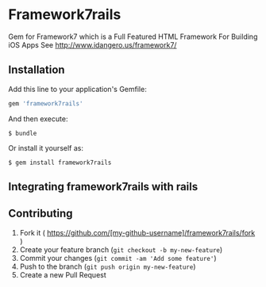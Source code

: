 # Framework7rails

Gem for Framework7 which is a Full Featured HTML Framework For Building iOS Apps
See http://www.idangero.us/framework7/

## Installation

Add this line to your application's Gemfile:

```ruby
gem 'framework7rails'
```

And then execute:

    $ bundle

Or install it yourself as:

    $ gem install framework7rails

## Integrating framework7rails with rails


## Contributing

1. Fork it ( https://github.com/[my-github-username]/framework7rails/fork )
2. Create your feature branch (`git checkout -b my-new-feature`)
3. Commit your changes (`git commit -am 'Add some feature'`)
4. Push to the branch (`git push origin my-new-feature`)
5. Create a new Pull Request
